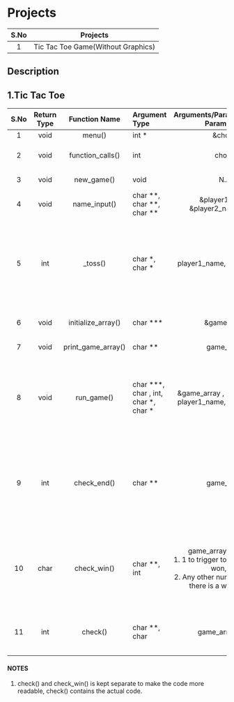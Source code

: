 # Projects
|S.No|Projects|
|:--:|:------:|
|1|Tic Tac Toe Game(Without Graphics)|

## Description ##
## 1.Tic Tac Toe ##
<!--============================================ TABLE ====================================================-->
|S.No|Return Type|Function Name|Argument Type|Arguments/Parameters(Actual Parameters)|Purpose|
|:--:|:---------:|:-----------:|:------------|:-------------------------------------:|-----|
| 1  |   void    |   menu()    |    int \*   |     &choice        |To Print Menu.|
| 2  |   void    |function_calls()| int      |      choice        |To Handle Different Function Calls.|
| 3  |   void    |  new_game() |    void     |       N.A.         |To Start A New Game.|
| 4  |   void    |  name_input()|  char \*\*, char \*\*, char \*\* | &player1\_name, &player2\_name, &sym | To take input player names and symbol. |
| 5  |   int     |  \_toss()   | char \*, char \* | player1_name, player2_name | This functions generates a random number based on which head/tails is determined and prints which player has won the toss. |
| 6 |    void  | initialize_array() | char \*\*\* | &game_array  | This initialises the array with underscores(\_).|
| 7 |    void  | print_game_array() | char \*\*  | game_array   | This prints the game array. |
| 8 |    void  |   run_game()      | char \*\*\*, char , int, char \*, char \* | &game_array , \*sym, chance, player1_name, player2_name|This function lets the player decide on which positon to play their next move on and inserts it into the game array.|
| 9|     int   |   check_end()     |  char \*\* | game_array | This function check if the game array is full or not(Not used anymore as the check_win() function will trigger before this function). |
| 10|    char  |   check_win()     |  char \*\*, int | game_array, A Number</br>1. 1 to trigger to check who has won, and</br>2. Any other number to check if there is a win situation| This function checks for a win situtation</br>check() functions contains the actual code to check for a win situation. |
| 11|    int   |   check()         | char \*\*, char | game_array, sym | This function contains the actual code to check for a win situation. |
<!--============================================ TABLE END ====================================================-->
#### NOTES ####
1. check() and check_win() is kept separate to make the code more readable, check() contains the actual code. 
